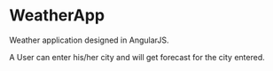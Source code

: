 # WeatherApp

Weather application designed in AngularJS.

A User can enter his/her city and will get forecast for the city entered.

